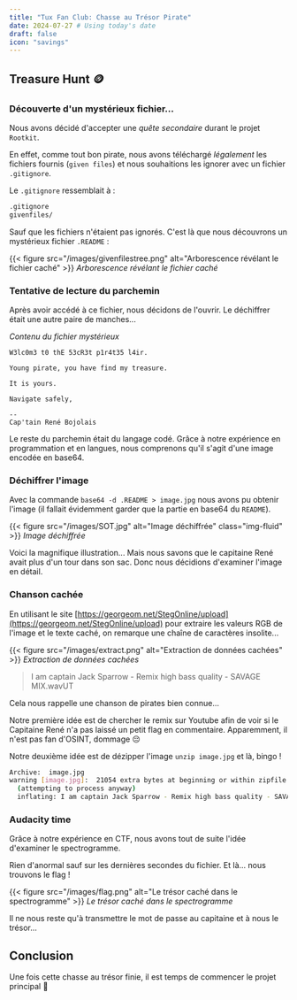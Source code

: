 ```yaml
---
title: "Tux Fan Club: Chasse au Trésor Pirate"
date: 2024-07-27 # Using today's date
draft: false
icon: "savings"
---
```


## Treasure Hunt 🪙

### Découverte d'un mystérieux fichier...

Nous avons décidé d'accepter une *quête secondaire* durant le projet `Rootkit`.

En effet, comme tout bon pirate, nous avons téléchargé _légalement_ les fichiers fournis (`given files`) et nous souhaitions les ignorer avec un fichier `.gitignore`.

Le `.gitignore` ressemblait à :

```bash
.gitignore
givenfiles/
```

Sauf que les fichiers n'étaient pas ignorés. C'est là que nous découvrons un mystérieux fichier `.README` :

{{< figure src="/images/givenfilestree.png" alt="Arborescence révélant le fichier caché" >}}
*Arborescence révélant le fichier caché*

### Tentative de lecture du parchemin

Après avoir accédé à ce fichier, nous décidons de l'ouvrir. Le déchiffrer était une autre paire de manches...

*Contenu du fichier mystérieux*
```text
W3lc0m3 t0 thE 53cR3t p1r4t35 l4ir.

Young pirate, you have find my treasure.

It is yours.

Navigate safely,

--
Cap'tain René Bojolais
```

Le reste du parchemin était du langage codé. Grâce à notre expérience en programmation et en langues, nous comprenons qu'il s'agit d'une image encodée en base64.

### Déchiffrer l'image

Avec la commande `base64 -d .README > image.jpg` nous avons pu obtenir l'image (il fallait évidemment garder que la partie en base64 du `README`).

{{< figure src="/images/SOT.jpg" alt="Image déchiffrée" class="img-fluid" >}}
*Image déchiffrée*

Voici la magnifique illustration... Mais nous savons que le capitaine René avait plus d'un tour dans son sac. Donc nous décidions d'examiner l'image en détail.

### Chanson cachée

En utilisant le site [https://georgeom.net/StegOnline/upload](https://georgeom.net/StegOnline/upload) pour extraire les valeurs RGB de l'image et le texte caché, on remarque une chaîne de caractères insolite...

{{< figure src="/images/extract.png" alt="Extraction de données cachées" >}}
*Extraction de données cachées*

> I am captain Jack Sparrow - Remix high bass quality - SAVAGE MIX.wavUT

Cela nous rappelle une chanson de pirates bien connue...

Notre première idée est de chercher le remix sur Youtube afin de voir si le Capitaine René n'a pas laissé un petit flag en commentaire. Apparemment, il n'est pas fan d'OSINT, dommage 😔

Notre deuxième idée est de dézipper l'image `unzip image.jpg` et là, bingo !

```bash
Archive:  image.jpg
warning [image.jpg]:  21054 extra bytes at beginning or within zipfile
  (attempting to process anyway)
  inflating: I am captain Jack Sparrow - Remix high bass quality - SAVAGE MIX.wav
```

### Audacity time

Grâce à notre expérience en CTF, nous avons tout de suite l'idée d'examiner le spectrogramme.

Rien d'anormal sauf sur les dernières secondes du fichier. Et là... nous trouvons le flag !

{{< figure src="/images/flag.png" alt="Le trésor caché dans le spectrogramme" >}}
*Le trésor caché dans le spectrogramme*

Il ne nous reste qu'à transmettre le mot de passe au capitaine et à nous le trésor...

## Conclusion

Une fois cette chasse au trésor finie, il est temps de commencer le projet principal 👀
